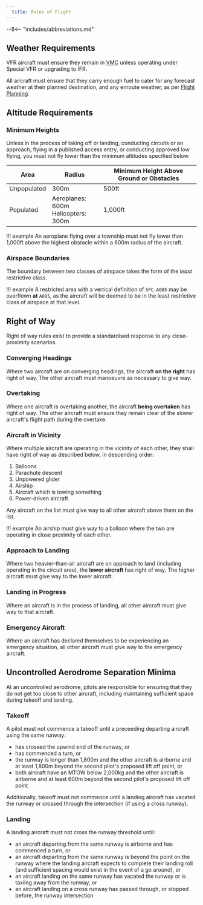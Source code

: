 ```yaml
---
  title: Rules of Flight
---
```


--8<-- "includes/abbreviations.md"

## Weather Requirements
VFR aircraft must ensure they remain in [VMC](../meteorology/vmc.md) unless operating under Special VFR or upgrading to IFR.

All aircraft must ensure that they carry enough fuel to cater for any forecast weather at their planned destination, and any enroute weather, as per [Flight Planning](../flight-planning/fuelplanning.md).

## Altitude Requirements
### Minimum Heights
Unless in the process of taking off or landing, conducting circuits or an approach, flying in a published access entry, or conducting approved low flying, you must not fly lower than the minimum altitudes specified below.

| Area | Radius | Minimum Height Above Ground or Obstacles |
| --- | --- | --- |
| Unpopulated | 300m | 500ft |
| Populated | Aeroplanes: 600m<br>Helicopters: 300m | 1,000ft |

!!! example
    An aeroplane flying over a township must not fly lower than 1,000ft above the highest obstacle within a 600m radius of the aircraft.

### Airspace Boundaries
The boundary between two classes of airspace takes the form of the *least* restrictive class.

!!! example
    A restricted area with a vertical definition of `SFC-A085` may be overflown **at** `A085`, as the aircraft will be deemed to be in the least restrictive class of airspace at that level.

## Right of Way
Right of way rules exist to provide a standardised response to any close-proximity scenarios.

### Converging Headings
Where two aircraft are on converging headings, the aircraft **on the right** has right of way. The other aircraft must manoeuvre as necessary to give way.

### Overtaking
Where one aircraft is overtaking another, the aircraft **being overtaken** has right of way. The other aircraft must ensure they remain clear of the slower aircraft's flight path during the overtake.

### Aircraft in Vicinity
Where multiple aircraft are operating in the vicinity of each other, they shall have right of way as described below, in descending order:

1. Balloons
2. Parachute descent
3. Unpowered glider
4. Airship
5. Aircraft which is towing something
6. Power-driven aircraft

Any aircraft on the list must give way to all other aircraft above them on the list.

!!! example
    An airship must give way to a balloon where the two are operating in close proximity of each other.

### Approach to Landing
Where two heavier-than-air aircraft are on approach to land (including operating in the circuit area), the **lower aircraft** has right of way. The higher aircraft must give way to the lower aircraft.

### Landing in Progress
Where an aircraft is in the process of landing, all other aircraft must give way to that aircraft.

### Emergency Aircraft
Where an aircraft has declared themselves to be experiencing an emergency situation, all other aircraft must give way to the emergency aircraft.

## Uncontrolled Aerodrome Separation Minima
At an uncontrolled aerodrome, pilots are responsible for ensuring that they do not get too close to other aircraft, including maintaining sufficient space during takeoff and landing.

### Takeoff
A pilot must not commence a takeoff until a preceeding departing aircraft using the same runway:

- has crossed the upwind end of the runway, or
- has commenced a turn, or
- the runway is longer than 1,800m and the other aircraft is airborne and at least 1,800m beyond the second pilot's proposed lift off point, or
- both aircraft have an MTOW below 2,000kg and the other aircraft is airborne and at least 600m beyond the second pilot's proposed lift off point

Additionally, takeoff must not commence until a landing aircraft has vacated the runway or crossed through the intersection (if using a cross runway).

### Landing
A landing aircraft must not cross the runway threshold until:

- an aircraft departing from the same runway is airborne and has commenced a turn, or
- an aircraft departing from the same runway is beyond the point on the runway where the landing aircraft expects to complete their landing roll (and sufficient spacing would exist in the event of a go around), or
- an aircraft landing on the same runway has vacated the runway or is taxiing away from the runway, or
- an aircraft landing on a cross runway has passed through, or stopped before, the runway intersection